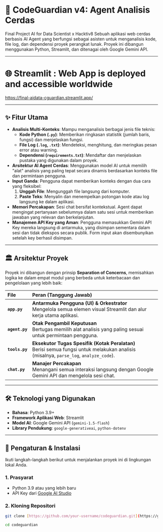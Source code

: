 # 🤖 CodeGuardian v4: Agent Analisis Cerdas
Final Project AI for Data Scientist x Hacktiv8
Sebuah aplikasi web cerdas berbasis AI Agent yang berfungsi sebagai asisten untuk menganalisis kode, file log, dan dependensi proyek perangkat lunak. Proyek ini dibangun menggunakan Python, Streamlit, dan ditenagai oleh Google Gemini API.

---

# 🌐 Streamlit : Web App is deployed and accessible worldwide

https://final-aidata-cguardian.streamlit.app/

---

## ✨ Fitur Utama

-   **Analisis Multi-Konteks**: Mampu menganalisis berbagai jenis file teknis:
    -   **Kode Python (`.py`)**: Memberikan ringkasan statistik (jumlah baris, fungsi) dan menjelaskan fungsi.
    -   **File Log (`.log`, `.txt`)**: Mendeteksi, menghitung, dan meringkas pesan error atau warning.
    -   **Dependensi (`requirements.txt`)**: Mendaftar dan menjelaskan pustaka yang digunakan dalam proyek.
-   **Arsitektur AI Agent Cerdas**: Menggunakan model AI untuk memilih "alat" analisis yang paling tepat secara dinamis berdasarkan konteks file dan permintaan pengguna.
-   **Input Ganda**: Pengguna dapat memberikan konteks dengan dua cara yang fleksibel:
    1.  **Unggah File**: Mengunggah file langsung dari komputer.
    2.  **Paste Teks**: Menyalin dan menempelkan potongan kode atau log langsung ke dalam aplikasi.
-   **Memori Percakapan**: Sesi chat bersifat kontekstual. Agent dapat mengingat pertanyaan sebelumnya dalam satu sesi untuk memberikan jawaban yang relevan dan berkelanjutan.
-   **Manajemen API Key yang Aman**: Pengguna memasukkan Gemini API Key mereka langsung di antarmuka, yang disimpan sementara dalam sesi dan tidak diekspos secara publik. Form input akan disembunyikan setelah key berhasil disimpan.

---

## 🏛️ Arsitektur Proyek

Proyek ini dibangun dengan prinsip **Separation of Concerns**, memisahkan logika ke dalam empat modul yang berbeda untuk keterbacaan dan pengelolaan yang lebih baik:

| File           | Peran (Tanggung Jawab)                                        |
| :-----------   | :------------------------------------------------------------ |
| **`app.py`**   | **Antarmuka Pengguna (UI) & Orkestrator**<br>Mengelola semua elemen visual Streamlit dan alur kerja utama aplikasi. |
| **`agent.py`** | **Otak Pengambil Keputusan**<br>Bertugas memilih alat analisis yang paling sesuai untuk permintaan pengguna. |
| **`tools.py`** | **Eksekutor Tugas Spesifik (Kotak Peralatan)**<br>Berisi semua fungsi untuk melakukan analisis (misalnya, `parse_log`, `analyze_code`). |
| **`chat.py`**  | **Manajer Percakapan**<br>Menangani semua interaksi langsung dengan Google Gemini API dan mengelola sesi chat. |

---

## 🛠️ Teknologi yang Digunakan

-   **Bahasa**: Python 3.9+
-   **Framework Aplikasi Web**: Streamlit
-   **Model AI**: Google Gemini API (`gemini-1.5-flash`)
-   **Library Pendukung**: `google-generativeai`, `python-dotenv`

---

## 🚀 Pengaturan & Instalasi

Ikuti langkah-langkah berikut untuk menjalankan proyek ini di lingkungan lokal Anda.

### 1. Prasyarat

-   Python 3.9 atau yang lebih baru
-   API Key dari [Google AI Studio](https://aistudio.google.com/)

### 2. Kloning Repositori

```bash
git clone [https://github.com/your-username/codeguardian.git](https://github.com/your-username/codeguardian.git)

cd codeguardian
